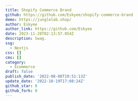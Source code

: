 ```yaml
---
title: Shopify Commerce Brand
github: https://github.com/Eskyee/shopify-commerce-brand
demo: https://junglelab.shop/
author: Eskyee
author_link: https://github.com/Eskyee
date: 2023-11-28T02:13:57.054Z
description: Swag.
ssg:
  - Nextjs
css: []
cms: []
category:
  - Ecommerce
draft: false
publish_date: '2022-08-08T19:51:13Z'
update_date: '2022-10-19T17:08:24Z'
github_star: 0
github_fork: 0
---
```

